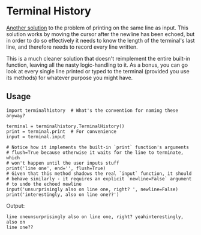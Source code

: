 # Terminal History
[Another solution](http://stackoverflow.com/a/41436173/6379747) to the problem of printing on the same line as input. This
solution works by moving the cursor after the newline has been echoed, but in
order to do so effectively it needs to know the length of the terminal's last
line, and therefore needs to record every line written.

This is a much cleaner solution that doesn't reimplement the entire built-in
function, leaving all the nasty logic-handling to it. As a bonus, you can go
look at every single line printed or typed to the terminal (provided you use
its methods) for whatever purpose you might have.

## Usage
    import terminalhistory  # What's the convention for naming these anyway?

    terminal = terminalhistory.TerminalHistory()
    print = terminal.print  # For convenience
    input = terminal.input

    # Notice how it implements the built-in `print` function's arguments
    # flush=True because otherwise it waits for the line to terminate, which
    # won't happen until the user inputs stuff
    print('line one', end='', flush=True)
    # Given that this method shadows the real `input` function, it should
    # behave similarly - it requires an explicit `newline=False` argument
    # to undo the echoed newline
    input('unsurprisingly also on line one, right? ', newline=False)
    print('interestingly, also on line one??')

Output:

    line oneunsurprisingly also on line one, right? yeahinterestingly, also on
    line one??


